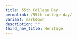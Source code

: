 ```yaml
---
title: 55th College Day
permalink: /55th-college-day/
variant: markdown
description: ""
third_nav_title: Heritage
---
```

